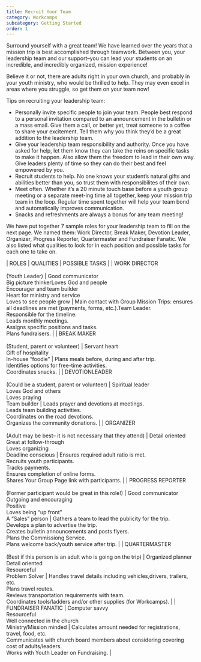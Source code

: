```yaml
---
title: Recruit Your Team
category: Workcamps
subcategory: Getting Started
order: 1
---
```


Surround yourself with a great team\! We have learned over the years that a mission trip is best accomplished through teamwork. Between you, your leadership team and our support–you can lead your students on an incredible, and incredibly organized, mission experience\!

Believe it or not, there are adults right in your own church, and probably in your youth ministry, who would be thrilled to help. They may even excel in areas where you struggle, so get them on your team now\!

Tips on recruiting your leadership team:

* Personally invite specific people to join your team. People best respond to a personal invitation compared to an announcement in the bulletin or a mass email. Give them a call, or better yet, treat someone to a coffee to share your excitement. Tell them why you think they’d be a great addition to the leadership team.
* Give your leadership team responsibility and authority. Once you have asked for help, let them know they can take the reins on specific tasks to make it happen. Also allow them the freedom to lead in their own way. Give leaders plenty of time so they can do their best and feel empowered by you.
* Recruit students to help. No one knows your student’s natural gifts and abilities better than you, so trust them with responsibilites of their own.
* Meet often. Whether it’s a 20 minute touch base before a youth group meeting or a separate meet-ing time all together, keep your mission trip team in the loop. Regular time spent together will help your team bond and automatically improves communication.
* Snacks and refreshments are always a bonus for any team meeting\!

We have put together 7 sample roles for your leadership team to fill on the next page. We named them: Work Director, Break Maker, Devotion Leader, Organizer, Progress Reporter, Quartermaster and Fundraiser Fanatic. We also listed what qualities to look for in each position and possible tasks for each one to take on.&nbsp;

| ROLES | QUALITIES | POSSIBLE TASKS |
| WORK DIRECTOR<br><br>(Youth Leader) | Good communicator<br>Big picture thinkerLoves God and people<br>Encourager and team builder<br>Heart for ministry and service<br>Loves to see people grow | Main contact with Group Mission Trips: ensures all deadlines are met (payments, forms, etc.).Team Leader.<br />Responsible for the timeline.<br />Leads monthly meetings.<br />Assigns specific positions and tasks.<br />Plans fundraisers. |
| BREAK MAKER<br><br>(Student, parent or volunteer) | Servant heart<br>Gift of hospitality<br>In-house “foodie” | Plans meals before, during and after trip.<br />Identifies options for free-time activities.<br />Coordinates snacks. |
| DEVOTIONLEADER<br><br>(Could be a student, parent or volunteer) | Spiritual leader<br>Loves God and others<br>Loves praying<br>Team builder | Leads prayer and devotions at meetings.<br />Leads team building activities.<br />Coordinates on the road devotions.<br />Organizes the community donations. |
| ORGANIZER<br><br>(Adult may be best– it is not necessary that they attend) | Detail oriented<br>Great at follow-through<br>Loves organizing<br>Deadline conscious | Ensures required adult ratio is met.<br />Recruits youth participants.<br />Tracks payments.<br />Ensures completion of online forms.<br />Shares Your Group Page link with participants. |
| PROGRESS REPORTER<br><br>(Former participant would be great in this role\!) | Good communicator<br>Outgoing and encouraging<br>Positive<br>Loves being “up front”<br>A “Sales” person | Gathers a team to lead the publicity for the trip.<br />Develops a plan to advertise the trip.<br />Creates bulletin announcements and posts flyers.<br />Plans the Commissiong Service.<br />Plans welcome back/youth service after trip. |
| QUARTERMASTER<br><br>(Best if this person is an adult who is going on the trip) | Organized planner<br>Detail oriented<br>Resourceful<br>Problem Solver | Handles travel details including vehicles,drivers, trailers, etc.<br />Plans travel routes.<br />Reviews transportation requirements with team.<br />Coordinates tools/ladders and/or other supplies (for Workcamps). |
| FUNDRAISER FANATIC | Computer savvy<br>Resourceful<br>Well connected in the church<br>Ministry/Mission minded | Calculates amount needed for registrations, travel, food, etc.<br />Communicates with church board members about considering covering cost of adults/leaders.<br />Works with Youth Leader on Fundraising. |
